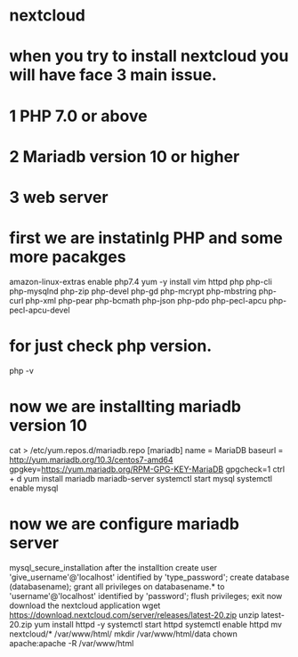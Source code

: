 # nextcloud
# when you try to install nextcloud you will have face 3 main issue.
# 1 PHP 7.0 or above
# 2 Mariadb version 10 or higher
# 3 web server
# first we are instatinlg  PHP and some more pacakges 
amazon-linux-extras enable php7.4
yum -y install vim httpd php php-cli php-mysqlnd php-zip php-devel php-gd php-mcrypt php-mbstring php-curl php-xml php-pear php-bcmath php-json php-pdo php-pecl-apcu php-pecl-apcu-devel
# for just check php version.
php -v
# now we are installting mariadb version 10
cat > /etc/yum.repos.d/mariadb.repo
[mariadb]
name = MariaDB
baseurl = http://yum.mariadb.org/10.3/centos7-amd64
gpgkey=https://yum.mariadb.org/RPM-GPG-KEY-MariaDB
gpgcheck=1
ctrl + d
yum install mariadb mariadb-server
systemctl start mysql
systemctl enable mysql
# now we are configure mariadb server
mysql_secure_installation
after the installtion
create user 'give_username'@'localhost' identified by 'type_password';
create database (databasename);
grant all privileges on databasename.* to 'username'@'localhost' identified by 'password';
flush privileges;
exit
now download the nextcloud application
wget https://download.nextcloud.com/server/releases/latest-20.zip
unzip latest-20.zip 
yum install httpd -y
systemctl start httpd
systemctl enable httpd
mv nextcloud/* /var/www/html/
mkdir /var/www/html/data
chown apache:apache -R /var/www/html














